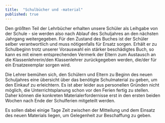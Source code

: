 ```yaml
---
title:  "Schulbücher und -material"
published: true
---
```



Den größten Teil der Lehrbücher erhalten unsere Schüler als Leihgabe von der Schule - sie werden also nach Ablauf des Schuljahres an den nächsten Jahrgang weitergegeben. Für den Zustand des Buches ist der Schüler selber verantwortlich und muss nötigenfalls für Ersatz sorgen. Erhält er zu Schulbeginn trotz unserer Vorauswahl ein stärker beschädigtes Buch, so kann es mit einem entsprechenden Vermerk der Eltern zum Austausch an die Klassenlehrerin/den Klassenlehrer zurückgegeben werden, die/der für ein Ersatzexemplar sorgen wird. 

Die Lehrer bemühen sich, den Schülern und Eltern zu Beginn des neuen Schuljahres eine übersicht über das benötigte Schulmaterial zu geben, um den Einkauf zu erleichtern. Es ist aber leider aus personellen Gründen nicht möglich, die Unterrichtsplanung schon vor den Ferien fertig zu stellen. Daher können die konkreten Materialerfordernisse erst in den ersten beiden Wochen nach Ende der Schulferien mitgeteilt werden. 

Es sollen dabei einige Tage Zeit zwischen der Mitteilung und dem Einsatz des neuen Materials liegen, um Gelegenheit zur Beschaffung zu geben.
